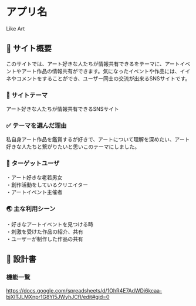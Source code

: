 
# アプリ名
Like Art

## :blue_book: サイト概要
このサイトでは、アート好きな人たちが情報共有できるをテーマに、アートイベントやアート作品の情報共有ができます。気になったイベントや作品には、イイネやコメントをすることができ、ユーザー同士の交流が出来るSNSサイトです。

### :art: サイトテーマ
アート好きな人たちが情報共有できるSNSサイト

### :white_check_mark: テーマを選んだ理由
私自身アート作品を鑑賞するが好きで、アートについて理解を深めたい、アート好きな人たちと繋がりたいと思いこのテーマにしました。

### :busts_in_silhouette: ターゲットユーザ
・アート好きな老若男女 <br>
・創作活動をしているクリエイター <br>
・アートイベント主催者<br>

### :earth_asia: 主な利用シーン
・好きなアートイベントを見つける時 <br>
・刺激を受けた作品の紹介、共有 <br>
・ユーザーが制作した作品の共有 <br>


## :file_folder: 設計書

### 機能一覧
https://docs.google.com/spreadsheets/d/1OhR4E7AdWDi6kcaa-bjXITJLMXnpr1G8Yl5JWyhJCfI/edit#gid=0

